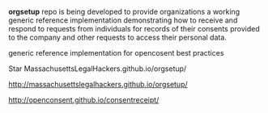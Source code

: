 **orgsetup** repo is being developed to provide organizations a working generic reference implementation demonstrating how to receive and respond to requests from individuals for records of their consents provided to the company and other requests to access their personal data.

generic reference implementation for opencosent best practices 

  Star MassachusettsLegalHackers.github.io/orgsetup/

http://massachusettslegalhackers.github.io/orgsetup/


http://openconsent.github.io/consentreceipt/
